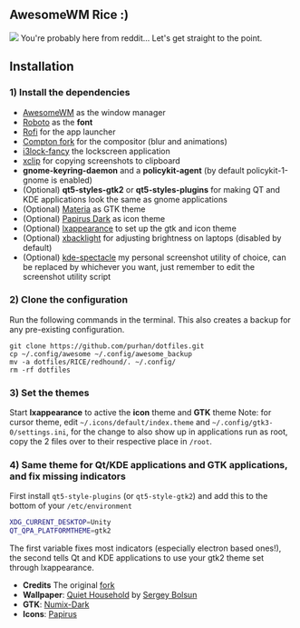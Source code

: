 
## AwesomeWM Rice :)

![](https://i.redd.it/ck8zw9ypzph51.png)
You're probably here from reddit...
Let's get straight to the point.

## Installation
### 1) Install the dependencies
- [AwesomeWM](https://awesomewm.org/) as the window manager
- [Roboto](https://fonts.google.com/specimen/Roboto) as the **font**
- [Rofi](https://github.com/DaveDavenport/rofi) for the app launcher
- [Compton fork](https://github.com/tryone144/compton) for the compositor (blur and animations)
- [i3lock-fancy](https://github.com/meskarune/i3lock-fancy) the lockscreen application
- [xclip](https://github.com/astrand/xclip) for copying screenshots to clipboard
- __gnome-keyring-daemon__ and a __policykit-agent__ (by default policykit-1-gnome is enabled)
- (Optional) __qt5-styles-gtk2__ or __qt5-styles-plugins__ for making QT and KDE applications look the same as gnome applications
- (Optional) [Materia](https://github.com/nana-4/materia-theme) as GTK theme
- (Optional) [Papirus Dark](https://github.com/PapirusDevelopmentTeam/papirus-icon-theme) as icon theme
- (Optional) [lxappearance](https://sourceforge.net/projects/lxde/files/LXAppearance/) to set up the gtk and icon theme
- (Optional) [xbacklight](https://www.x.org/archive/X11R7.5/doc/man/man1/xbacklight.1.html) for adjusting brightness on laptops (disabled by default)
- (Optional) [kde-spectacle](https://kde.org/applications/utilities/org.kde.spectacle) my personal screenshot utility of choice, can be replaced by whichever you want, just remember to edit the screenshot utility script

### 2) Clone the configuration
Run the following commands in the terminal. This also creates a backup for any pre-existing configuration.
```
git clone https://github.com/purhan/dotfiles.git
cp ~/.config/awesome ~/.config/awesome_backup
mv -a dotfiles/RICE/redhound/. ~/.config/
rm -rf dotfiles
```

### 3) Set the themes
Start **lxappearance** to active the **icon** theme and **GTK** theme
Note: for cursor theme, edit `~/.icons/default/index.theme` and `~/.config/gtk3-0/settings.ini`, for the change to also show up in applications run as root, copy the 2 files over to their respective place in `/root`.

### 4) Same theme for Qt/KDE applications and GTK applications, and fix missing indicators
First install `qt5-style-plugins` (or `qt5-style-gtk2`) and add this to the bottom of your `/etc/environment`

```bash
XDG_CURRENT_DESKTOP=Unity
QT_QPA_PLATFORMTHEME=gtk2
```

The first variable fixes most indicators (especially electron based ones!), the second tells Qt and KDE applications to use your gtk2 theme set through lxappearance.

* **Credits** The original [fork](https://github.com/HikariKnight/material-awesome)
* **Wallpaper**: [Quiet Household](https://www.behance.net/gallery/80472545/Your-Home?tracking_source=search_projects_recommended%7Cmountain%20house%20wallpaper) by [Sergey Bolsun](https://www.behance.net/bolsun)
* **GTK**: [Numix-Dark](https://github.com/numixproject/numix-gtk-theme-dark)
* **Icons**: [Papirus](https://github.com/PapirusDevelopmentTeam/papirus-icon-theme)
